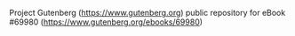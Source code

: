 Project Gutenberg (https://www.gutenberg.org) public repository for
eBook #69980 (https://www.gutenberg.org/ebooks/69980)
